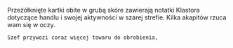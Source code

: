 Przeżółknięte kartki obite w grubą skóre zawierają notatki Klastora dotyczące handlu i swojej aktywności w szarej strefie. Kilka akapitów rzuca wam się w oczy. 

`Szef przywozi coraz więcej towaru do obrobienia, `